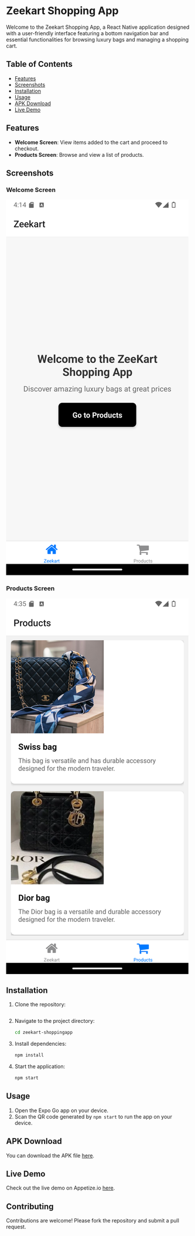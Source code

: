 # Zeekart Shopping App

Welcome to the Zeekart Shopping App, a React Native application designed with a user-friendly interface featuring a bottom navigation bar and essential functionalities for browsing luxury bags and managing a shopping cart.

## Table of Contents

- [Features](#features)
- [Screenshots](#screenshots)
- [Installation](#installation)
- [Usage](#usage)
- [APK Download](#apk-download)
- [Live Demo](#live-demo)

## Features

- **Welcome Screen**: View items added to the cart and proceed to checkout.
- **Products Screen**: Browse and view a list of products.


## Screenshots

### Welcome Screen
![Checkout Screen](screenshots/Screenshot_zeekart.png)

### Products Screen
![Products Screen](screenshots/Screenshot_products.png)


## Installation

1. Clone the repository:
   ```bash git clone https://github.com/Zeemari/zeekart-shoppingapp.git
   ```
2. Navigate to the project directory:
   ```bash
   cd zeekart-shoppingapp
   ```
3. Install dependencies:
   ```bash
   npm install
   ```
4. Start the application:
   ```bash
   npm start
   ```

## Usage

1. Open the Expo Go app on your device.
2. Scan the QR code generated by `npm start` to run the app on your device.

## APK Download

You can download the APK file [here](https://drive.google.com/file/d/1oJB4TKw6yN3LbbA8MDLIRdqZAa5iFg4u/view?usp=drive_link).

## Live Demo

Check out the live demo on Appetize.io [here](https://appetize.io/app/android/com.drsaffas.zeekart?device=pixel7&osVersion=13.0).

## Contributing

Contributions are welcome! Please fork the repository and submit a pull request.


